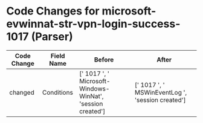 # Code Changes for microsoft-evwinnat-str-vpn-login-success-1017 (Parser)

| Code Change | Field Name | Before | After |
|-------------|------------|--------|-------|
| changed | Conditions | [' 1017 ', ' Microsoft-Windows-WinNat', 'session created'] | [' 1017 ', ' MSWinEventLog ', 'session created'] |